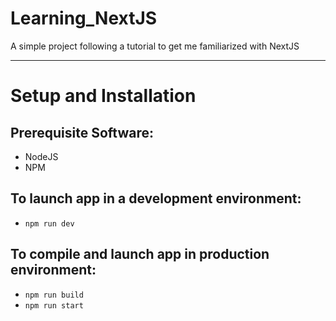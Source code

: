 # Learning_NextJS
A simple project following a tutorial to get me familiarized with NextJS

---

# Setup and Installation

## Prerequisite Software:
 * NodeJS
 * NPM

## To launch app in a development environment:
 * `npm run dev`

## To compile and launch app in production environment:
 * `npm run build`
 * `npm run start`
